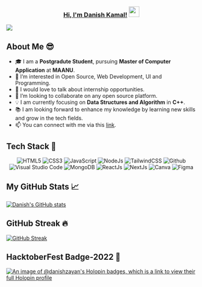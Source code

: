 <h3 align="center">
	<a href="http://www.instagram.com/zayan_127.0.0.1">Hi, I'm Danish Kamal!</a>
  <img src="https://media.giphy.com/media/hvRJCLFzcasrR4ia7z/giphy.gif" width="28">
</h3>

![](https://komarev.com/ghpvc/?username=danishzayan)

## About Me 😎
- 🎓 I am a **Postgradute Student**, pursuing **Master of Computer Application** at **MAANU**. <br>
- 👀 I’m interested in Open Source, Web Development, UI and Programming.
- 💬 I would love to talk about internship opportunities.
- 💞️ I’m looking to collaborate on any open source platform.
- 💡 I am currently focusing on **Data Structures and Algorithm** in **C++**.<br>
- 📚 I am looking forward to enhance my knowledge by learning new skills and grow in the tech fields.
- 📫 You can connect with me via this [link](https://danishkamal.netlify.app/#contacts).

## Tech Stack 🥞
<p align="center">
<img alt="HTML5" src="https://img.shields.io/badge/html5-%23fca9ae.svg?style=for-the-badge&logo=html5&logoColor=140200"/>
<img alt="CSS3" src="https://img.shields.io/badge/css3-%23ffd2ce.svg?style=for-the-badge&logo=css3&logoColor=140200"/>
<img alt="JavaScript" src="https://img.shields.io/badge/javascript-%23e4626b.svg?style=for-the-badge&logo=javascript&logoColor=%23F7DF1E"/>
<img alt="NodeJs" src="https://img.shields.io/badge/node.js-%23f2ca61.svg?style=for-the-badge&logo=node.js&logoColor=%FFFFFF"/>
<img alt="TailwindCSS" src="https://img.shields.io/badge/tailwind css-%23fca9ae.svg?style=for-the-badge&logo=tailwind-css&logoColor=140200"/>
<!-- <img alt="Java" src="https://img.shields.io/badge/java-%23e4626b.svg?style=for-the-badge&logo=java&logoColor=140200"/> -->
<!-- <img alt="Python" src="https://img.shields.io/badge/python-%23fca9ae.svg?style=for-the-badge&logo=python&logoColor=140200"/> -->
<img alt="Github" src="https://img.shields.io/badge/github-%23e4626b.svg?style=for-the-badge&logo=github&logoColor=140200"/>
<img alt="Visual Studio Code" src="https://img.shields.io/badge/Visual Studio Code-f2ca61.svg?style=for-the-badge&logo=visual-studio-code&logoColor=140200"/>
<!-- <img alt="ExpressJs" src="https://img.shields.io/badge/express.js-%23ffd2ce.svg?style=for-the-badge&logo=express&logoColor=140200"/> -->
<img alt="MongoDB" src="https://img.shields.io/badge/mongodb-%23ffd2ce.svg?style=for-the-badge&logo=mongodb&logoColor=140200" />
<img alt="ReactJs" src="https://img.shields.io/badge/react-f2ca61.svg?style=for-the-badge&logo=react&logoColor=140200"/>
<img alt="NextJs" src="https://img.shields.io/badge/next.js-%23fca9ae.svg?style=for-the-badge&logo=next.js&logoColor=140200" />
<img alt="Canva" src="https://img.shields.io/badge/Canva-f2ca61.svg?style=for-the-badge&logo=canva&logoColor=140200"/>
<img alt="Figma" src="https://img.shields.io/badge/figma-%23e4626b.svg?style=for-the-badge&logo=figma&logoColor=140200" />
 </p>

## My GitHub Stats 📈
[![Danish's GitHub stats](https://github-readme-stats.vercel.app/api?username=danishzayan&show_icons=true)](https://github.com/danishzayan/github-readme-stats)

## GitHub Streak 🔥
[![GitHub Streak](https://github-readme-streak-stats.herokuapp.com?user=danishzayan)](https://git.io/streak-stats)

## HacktoberFest Badge-2022 📛
[![An image of @danishzayan's Holopin badges, which is a link to view their full Holopin profile](https://holopin.me/danishzayan)](https://holopin.io/@danishzayan)

<!---
danishzayan/danishzayan is a ✨ special ✨ repository because its `README.md` (this file) appears on your GitHub profile.
You can click the Preview link to take a look at your changes.
--->
